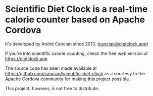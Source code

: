 ﻿Scientific Diet Clock is a real-time calorie counter based on Apache Cordova
============================================================================

It's developed by André Cancian since 2013. (cancian@dietclock.app)

If you’re into scientific calorie counting, check the free web version at https://dietclock.app

The source code has been made available at https://github.com/cancian/scientific-diet-clock as a courtesy to the Apache Cordova community for making this project possible.

This project, however, is not free to distribute.